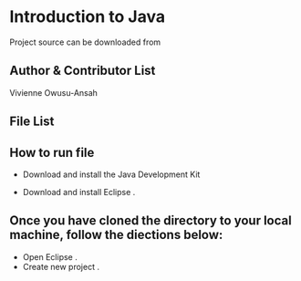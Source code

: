 # Introduction to Java
Project source can be downloaded from


Author & Contributor List
----
Vivienne Owusu-Ansah


File List
---------

How to run file
----
*   Download and install the Java Development Kit

*   Download and install Eclipse . 

Once you have cloned the directory to your local machine, follow the diections below:
-----
*   Open Eclipse . 
*   Create new project . 

